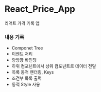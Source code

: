 # React_Price_App 


리액트 가격 기록 앱

### 내용 기록
- Componet Tree
- 이벤트 처리
- 양방향 바인딩
- 하위 컴포넌트에서 상위 컴포넌트로 데이터 전달
- 목록 동적 렌더링, Keys
- 조건부 목록 출력
- 동적 Style 사용 
